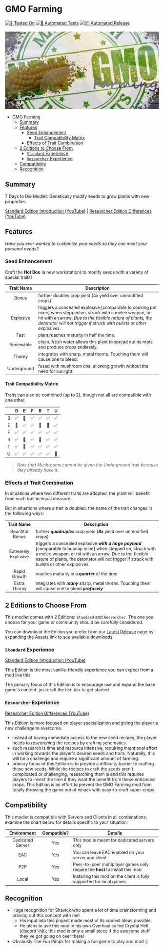 # GMO Farming

[![🧪 Tested On](https://img.shields.io/badge/🧪%20Tested%20On-A20.6%20b9-blue.svg)](https://7daystodie.com/) [![🧰 Automated Tests](https://github.com/jonathan-robertson/gmo-farming/actions/workflows/tests.yml/badge.svg)](https://github.com/jonathan-robertson/gmo-farming/actions/workflows/tests.yml) [![📦 Automated Release](https://github.com/jonathan-robertson/gmo-farming/actions/workflows/release.yml/badge.svg)](https://github.com/jonathan-robertson/gmo-farming/actions/workflows/release.yml)

![GMO Farming Image](https://github.com/jonathan-robertson/gmo-farming/raw/media/gmo-farming-social.jpg)

- [GMO Farming](#gmo-farming)
  - [Summary](#summary)
  - [Features](#features)
    - [Seed Enhancement](#seed-enhancement)
      - [Trait Compatibility Matrix](#trait-compatibility-matrix)
    - [Effects of Trait Combination](#effects-of-trait-combination)
  - [2 Editions to Choose From](#2-editions-to-choose-from)
    - [`Standard` Experience](#standard-experience)
    - [`Researcher` Experience](#researcher-experience)
  - [Compatibility](#compatibility)
  - [Recognition](#recognition)

## Summary

7 Days to Die Modlet: Genetically modify seeds to grow plants with new properties

[Standard Edition Introduction (YouTube)](https://youtu.be/Rlf7xDVKjIE) | [Researcher Edition Differences (YouTube)](https://youtu.be/4QvH_5q_P2g)

## Features

*Have you ever wanted to customize your seeds so they can meet your personal needs?*

### Seed Enhancement

Craft the **Hot Box** (a new workstation) to modify seeds with a variety of special traits!

Trait Name | Description
:---: | ---
Bonus | further doubles crop yield (4x yield over unmodified crops).
Explosive | triggers a concealed explosive [comparable to cooking pot mine] when stepped on, struck with a melee weapon, or hit with an arrow. *Due to the flexible nature of plants, the detonator will not trigger if struck with bullets or other explosives*.
Fast | plant reaches maturity in half the time.
Renewable | clean, fresh water allows this plant to spread out its roots and produce crops endlessly.
Thorny | integrates with sharp, metal thorns. Touching them will cause one to bleed.
Underground | fused with mushroom dna, allowing growth without the need for sunlight.

#### Trait Compatibility Matrix

Traits can also be combined (up to 2), though not all are compatible with one other.

|   | B | E | F | R | T | U |
| :---: | :---: | :---: | :---: | :---: | :---: | :---: |
| B | ✅ | 🚫 | ✅ | ✅ | ✅ | ✅ |
| E | 🚫 | ✅ | ✅ | 🚫 | 🚫 | ✅ |
| F | ✅ | ✅ | ✅ | ✅ | ✅ | ✅ |
| R | ✅ | 🚫 | ✅ | 🚫 | ✅ | ✅ |
| T | ✅ | 🚫 | ✅ | ✅ | ✅ | ✅ |
| U | ✅ | ✅ | ✅ | ✅ | ✅ | 🚫 |

> *Note that Mushrooms cannot be given the Underground trait because they already have it.*

### Effects of Trait Combination

In situations where two different traits are adopted, the plant will benefit from each trait in equal measure.

But in situations where a trait is doubled, the name of the trait changes in the following ways:

Trait Name | Description
:---: | ---
Bountiful Bonus | further ***quadruples*** crop yield (***8x*** yield over unmodified crops)
Extremely Explosive | triggers a concealed explosive ***with a large payload*** [comparable to hubcap mine] when stepped on, struck with a melee weapon, or hit with an arrow. Due to the flexible nature of plants, the detonator will not trigger if struck with bullets or other explosives
Rapid Growth | reaches maturity in a ***quarter*** of the time
Extra Thorny | integrates with ***many*** sharp, metal thorns. Touching them will cause one to bleed ***profusely***

## 2 Editions to Choose From

This modlet comes with 2 Editions: `Standard` and `Researcher`. The one you choose for your game or community should be carefully considered.

You can download the Edition you prefer from our [Latest Release](https://github.com/jonathan-robertson/gmo-farming/releases/latest) page by expanding the Assets link to see available downloads.

### `Standard` Experience

[Standard Edition Introduction (YouTube)](https://youtu.be/Rlf7xDVKjIE)

This Edition is the most vanilla-friendly experience you can expect from a mod like this.

The primary focus of this Edition is to encourage use and expand the base game's content: just craft the `Hot Box` to get started.

### `Researcher` Experience

[Researcher Edition Differences (YouTube)](https://youtu.be/4QvH_5q_P2g)

This Edition is more focused on player specialization and giving the player a new challenge to overcome.

- instead of having immediate access to the new seed recipes, the player needs to *researching* the recipes by crafting schematics.
- such research is time and resource intensive, requiring intentional effort in working towards the player's desired seeds and traits. Naturally, this will be a challenge and require a significant amount of farming.
- primary focus of this Edition is to provide a difficulty barrier to crafting these new seeds. While the recipes to craft the seeds aren't complicated or challenging, researching them is and this requires players to invest the time if they want the benefit from these enhanced crops. This Edition is an effort to prevent the GMO Farming mod from totally throwing the game out of whack with easy-to-craft super-crops

## Compatibility

This modlet is compatible with Servers and Clients in all combinations; examine the chart below for details specific to your situation:

Environment | Compatible? | Details
:---: | :---: | ---
Dedicated Server | Yes | This mod is meant for dedicated servers only
EAC | Yes | You can leave EAC enabled on your server and client
P2P | Yes | Peer-to-peer multiplayer games only require the **host** to install this mod
Local | Yes | Installing this mod on the client is fully supported for local games

## Recognition

- Huge recognition for Shavick who spent a lot of time brainstorming and proving out this concept with me!
  - His input into this project made most of its coolest ideas possible.
  - He plans to use this mod in his own Overhaul called Crystal Hell [(discord link)](https://discord.gg/xvSgfUJfsG); this mod is only a small piece if the awesome stuff they've got going on over there!
- Obviously The Fun Pimps for making a fun game to play and mod :]

